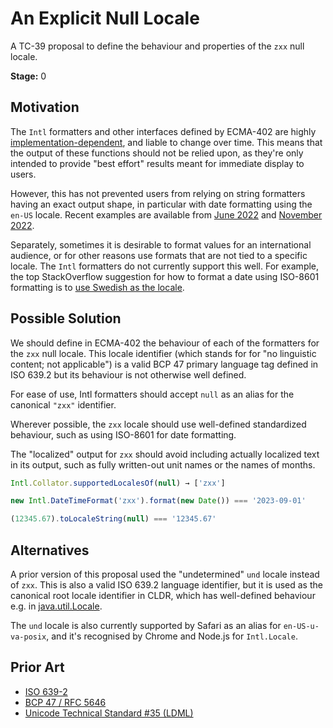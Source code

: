 # An Explicit Null Locale

A TC-39 proposal to define the behaviour and properties of the `zxx` null locale.

**Stage:** 0

## Motivation

The `Intl` formatters and other interfaces defined by ECMA-402
are highly [implementation-dependent](https://tc39.es/ecma402/#sec-implementation-dependencies),
and liable to change over time.
This means that the output of these functions should not be relied upon,
as they're only intended to provide "best effort" results meant for immediate display to users.

However, this has not prevented users from relying on
string formatters having an exact output shape,
in particular with date formatting using the `en-US` locale.
Recent examples are available from
[June 2022](https://github.com/WebKit/WebKit/commit/1dc01f753d89a85ee19df8e8bd75f4aece80c594) and
[November 2022](https://bugs.chromium.org/p/v8/issues/detail?id=13494).

Separately, sometimes it is desirable to format values for an international audience,
or for other reasons use formats that are not tied to a specific locale.
The `Intl` formatters do not currently support this well.
For example, the top StackOverflow suggestion for how to format a date using ISO-8601 formatting
is to [use Swedish as the locale](https://stackoverflow.com/a/58633686).

## Possible Solution

We should define in ECMA-402 the behaviour of each of the formatters for the `zxx` null locale.
This locale identifier (which stands for for "no linguistic content; not applicable")
is a valid BCP 47 primary language tag defined in ISO 639.2
but its behaviour is not otherwise well defined.

For ease of use,
Intl formatters should accept `null` as an alias for the canonical `"zxx"` identifier.

Wherever possible, the `zxx` locale should use well-defined standardized behaviour,
such as using ISO-8601 for date formatting.

The "localized" output for `zxx` should avoid including actually localized text in its output,
such as fully written-out unit names or the names of months.

```js
Intl.Collator.supportedLocalesOf(null) → ['zxx']

new Intl.DateTimeFormat('zxx').format(new Date()) === '2023-09-01'

(12345.67).toLocaleString(null) === '12345.67'
```

## Alternatives

A prior version of this proposal used the "undetermined" `und` locale instead of `zxx`.
This is also a valid ISO 639.2 language identifier,
but it is used as the canonical root locale identifier in CLDR,
which has well-defined behaviour e.g. in
[java.util.Locale](https://docs.oracle.com/javase/8/docs/api/java/util/Locale.html).

The `und` locale is also currently supported by Safari as an alias for `en-US-u-va-posix`,
and it's recognised by Chrome and Node.js for `Intl.Locale`.

## Prior Art

- [ISO 639-2](https://en.wikipedia.org/wiki/List_of_ISO_639-2_codes)
- [BCP 47 / RFC 5646](https://www.rfc-editor.org/rfc/rfc5646.html)
- [Unicode Technical Standard #35 (LDML)](https://unicode.org/reports/tr35/)
